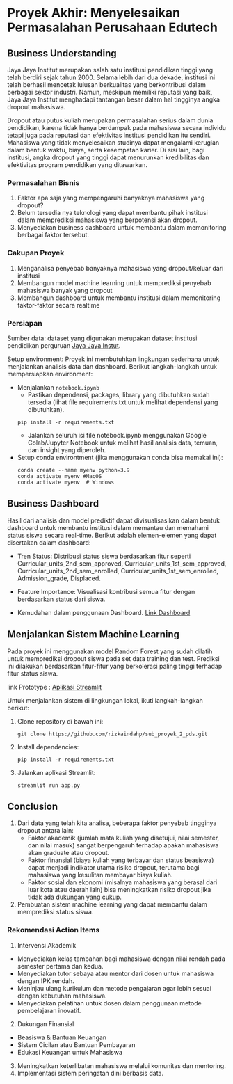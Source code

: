 # Proyek Akhir: Menyelesaikan Permasalahan Perusahaan Edutech

## Business Understanding

Jaya Jaya Institut merupakan salah satu institusi pendidikan tinggi yang telah berdiri sejak tahun 2000. Selama lebih dari dua dekade, institusi ini telah berhasil mencetak lulusan berkualitas yang berkontribusi dalam berbagai sektor industri. Namun, meskipun memiliki reputasi yang baik, Jaya Jaya Institut menghadapi tantangan besar dalam hal tingginya angka dropout mahasiswa.

Dropout atau putus kuliah merupakan permasalahan serius dalam dunia pendidikan, karena tidak hanya berdampak pada mahasiswa secara individu tetapi juga pada reputasi dan efektivitas institusi pendidikan itu sendiri. Mahasiswa yang tidak menyelesaikan studinya dapat mengalami kerugian dalam bentuk waktu, biaya, serta kesempatan karier. Di sisi lain, bagi institusi, angka dropout yang tinggi dapat menurunkan kredibilitas dan efektivitas program pendidikan yang ditawarkan.

### Permasalahan Bisnis
1. Faktor apa saja yang mempengaruhi banyaknya mahasiswa yang dropout?
2. Belum tersedia nya teknologi yang dapat membantu pihak institusi dalam memprediksi mahasiswa yang berpotensi akan dropout.
3. Menyediakan business dashboard untuk membantu dalam memonitoring berbagai faktor tersebut.



### Cakupan Proyek
1. Menganalisa penyebab banyaknya mahasiswa yang dropout/keluar dari institusi
2. Membangun model machine learning untuk memprediksi penyebab mahasiswa banyak yang dropout
3. Membangun dashboard untuk membantu institusi dalam memonitoring faktor-faktor secara realtime


### Persiapan
Sumber data: dataset yang digunakan merupakan dataset institusi pendidikan perguruan [Jaya Jaya Instut](https://github.com/dicodingacademy/dicoding_dataset/tree/main/students_performance).

Setup environment: Proyek ini membutuhkan lingkungan sederhana untuk menjalankan analisis data dan dashboard. Berikut langkah-langkah untuk mempersiapkan environment:
- Menjalankan `notebook.ipynb`
    - Pastikan dependensi, packages, library yang dibutuhkan sudah tersedia (lihat file requirements.txt untuk melihat dependensi yang dibutuhkan).
    ```
    pip install -r requirements.txt
    ```
    - Jalankan seluruh isi file notebook.ipynb menggunakan Google Colab/Jupyter Notebook untuk melihat hasil analisis data, temuan, dan insight yang diperoleh.
- Setup conda environtment (jika menggunakan conda bisa memakai ini):
    ```
    conda create --name myenv python=3.9
    conda activate myenv #MacOS
    conda activate myenv  # Windows
    ```

## Business Dashboard
Hasil dari analisis dan model prediktif dapat divisualisasikan dalam bentuk dashboard untuk membantu institusi dalam memantau dan memahami status siswa secara real-time. Berikut adalah elemen-elemen yang dapat disertakan dalam dashboard:

- Tren Status: Distribusi status siswa berdasarkan fitur seperti Curricular_units_2nd_sem_approved, Curricular_units_1st_sem_approved, Curricular_units_2nd_sem_enrolled, Curricular_units_1st_sem_enrolled, Admission_grade, Displaced.

- Feature Importance: Visualisasi kontribusi semua fitur dengan berdasarkan status dari siswa.

- Kemudahan dalam penggunaan Dashboard. [Link Dashboard](https://lookerstudio.google.com/reporting/084fce4e-59b1-416d-9266-cbdbfe8f20ee)  

## Menjalankan Sistem Machine Learning
Pada proyek ini menggunakan model Random Forest yang sudah dilatih untuk memprediksi dropout siswa pada set data training dan test. Prediksi ini dilakukan berdasarkan fitur-fitur yang berkolerasi paling tinggi terhadap fitur status siswa.

link Prototype :  [Aplikasi Streamlit](https://subproyek2-penerapandatascience-rizkaindahp.streamlit.app/)

Untuk menjalankan sistem di lingkungan lokal, ikuti langkah-langkah berikut:

1. Clone repository di bawah ini:
    ```
    git clone https://github.com/rizkaindahp/sub_proyek_2_pds.git
    ```
2. Install dependencies:
    ```
    pip install -r requirements.txt
    ```
3. Jalankan aplikasi Streamlit:
    ```
    streamlit run app.py
    ```

## Conclusion
1. Dari data yang telah kita analisa, beberapa faktor penyebab tingginya dropout antara lain:
    - Faktor akademik (jumlah mata kuliah yang disetujui, nilai semester, dan nilai masuk) sangat berpengaruh terhadap apakah mahasiswa akan graduate atau dropout.
    - Faktor finansial (biaya kuliah yang terbayar dan status beasiswa) dapat menjadi indikator utama risiko dropout, terutama bagi mahasiswa yang kesulitan membayar biaya kuliah.
    - Faktor sosial dan ekonomi (misalnya mahasiswa yang berasal dari luar kota atau daerah lain) bisa meningkatkan risiko dropout jika tidak ada dukungan yang cukup.
2. Pembuatan sistem machine learning yang dapat membantu dalam memprediksi status siswa.


### Rekomendasi Action Items
1. Intervensi Akademik
- Menyediakan kelas tambahan bagi mahasiswa dengan nilai rendah pada semester pertama dan kedua.
- Menyediakan tutor sebaya atau mentor dari dosen untuk mahasiswa dengan IPK rendah.
- Meninjau ulang kurikulum dan metode pengajaran agar lebih sesuai dengan kebutuhan mahasiswa.
- Menyediakan pelatihan untuk dosen dalam penggunaan metode pembelajaran inovatif.
2. Dukungan Finansial

- Beasiswa & Bantuan Keuangan
- Sistem Cicilan atau Bantuan Pembayaran
- Edukasi Keuangan untuk Mahasiswa

3. Meningkatkan keterlibatan mahasiswa melalui komunitas dan mentoring.
4. Implementasi sistem peringatan dini berbasis data.

















